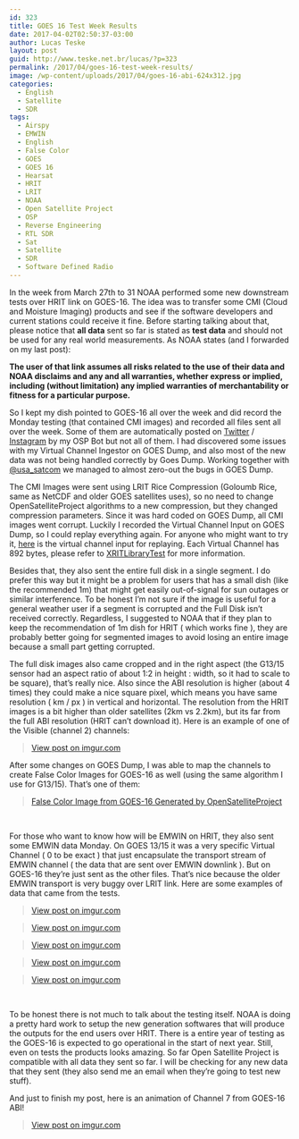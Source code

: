 ```yaml
---
id: 323
title: GOES 16 Test Week Results
date: 2017-04-02T02:50:37-03:00
author: Lucas Teske
layout: post
guid: http://www.teske.net.br/lucas/?p=323
permalink: /2017/04/goes-16-test-week-results/
image: /wp-content/uploads/2017/04/goes-16-abi-624x312.jpg
categories:
  - English
  - Satellite
  - SDR
tags:
  - Airspy
  - EMWIN
  - English
  - False Color
  - GOES
  - GOES 16
  - Hearsat
  - HRIT
  - LRIT
  - NOAA
  - Open Satellite Project
  - OSP
  - Reverse Engineering
  - RTL SDR
  - Sat
  - Satellite
  - SDR
  - Software Defined Radio
---
```

In the week from March 27th to 31 NOAA performed some new downstream tests over HRIT link on GOES-16. The idea was to transfer some CMI (Cloud and Moisture Imaging) products and see if the software developers and current stations could receive it fine. Before starting talking about that, please notice that **all data** sent so far is stated as **test data** and should not be used for any real world measurements. As NOAA states (and I forwarded on my last post):

**The user of that link assumes all risks related to the use of their data and NOAA disclaims and any and all warranties, whether express or implied, including (without limitation) any implied warranties of merchantability or fitness for a particular purpose.**

So I kept my dish pointed to GOES-16 all over the week and did record the Monday testing (that contained CMI images) and recorded all files sent all over the week. Some of them are automatically posted on [Twitter](https://twitter.com/OpenSatProject) / [Instagram](https://www.instagram.com/opensatelliteproject/) by my OSP Bot but not all of them. I had discovered some issues with my Virtual Channel Ingestor on GOES Dump, and also most of the new data was not being handled correctly by Goes Dump. Working together with [@usa_satcom](https://twitter.com/usa_satcom) we managed to almost zero-out the bugs in GOES Dump.

<!--more-->

The CMI Images were sent using LRIT Rice Compression (Goloumb Rice, same as NetCDF and older GOES satellites uses), so no need to change OpenSatelliteProject algorithms to a new compression, but they changed compression parameters. Since it was hard coded on GOES Dump, all CMI images went corrupt. Luckily I recorded the Virtual Channel Input on GOES Dump, so I could replay everything again. For anyone who might want to try it, [here](https://www.teske.net.br/lucas/demuxdump-1490627438.bin) is the virtual channel input for replaying. Each Virtual Channel has 892 bytes, please refer to [XRITLibraryTest](https://github.com/opensatelliteproject/goesdump/tree/master/XRITLibraryTest) for more information.

Besides that, they also sent the entire full disk in a single segment. I do prefer this way but it might be a problem for users that has a small dish (like the recommended 1m) that might get easily out-of-signal for sun outages or similar interference. To be honest I&#8217;m not sure if the image is useful for a general weather user if a segment is corrupted and the Full Disk isn&#8217;t received correctly. Regardless, I suggested to NOAA that if they plan to keep the recommendation of 1m dish for HRIT ( which works fine ), they are probably better going for segmented images to avoid losing an entire image because a small part getting corrupted.

The full disk images also came cropped and in the right aspect (the G13/15 sensor had an aspect ratio of about 1:2 in height : width, so it had to scale to be square), that&#8217;s really nice. Also since the ABI resolution is higher (about 4 times) they could make a nice square pixel, which means you have same resolution ( km / px ) in vertical and horizontal. The resolution from the HRIT images is a bit higher than older satellites (2km vs 2.2km), but its far from the full ABI resolution (HRIT can&#8217;t download it). Here is an example of one of the Visible (channel 2) channels:

<blockquote class="imgur-embed-pub" lang="en" data-id="N0oaJN5">
  <p>
    <a href="http://imgur.com/N0oaJN5">View post on imgur.com</a>
  </p>
</blockquote>



After some changes on GOES Dump, I was able to map the channels to create False Color Images for GOES-16 as well (using the same algorithm I use for G13/15). That&#8217;s one of them:

<blockquote class="imgur-embed-pub" lang="en" data-id="2kTup6z">
  <p>
    <a href="http://imgur.com/2kTup6z">False Color Image from GOES-16 Generated by OpenSatelliteProject</a>
  </p>
</blockquote>



&nbsp;

For those who want to know how will be EMWIN on HRIT, they also sent some EMWIN data Monday. On GOES 13/15 it was a very specific Virtual Channel ( 0 to be exact ) that just encapsulate the transport stream of EMWIN channel ( the data that are sent over EMWIN downlink ). But on GOES-16 they&#8217;re just sent as the other files. That&#8217;s nice because the older EMWIN transport is very buggy over LRIT link. Here are some examples of data that came from the tests.

<blockquote class="imgur-embed-pub" lang="en" data-id="18fhSx0">
  <p>
    <a href="http://imgur.com/18fhSx0">View post on imgur.com</a>
  </p>
</blockquote>



<blockquote class="imgur-embed-pub" lang="en" data-id="28hS6Qj">
  <p>
    <a href="http://imgur.com/28hS6Qj">View post on imgur.com</a>
  </p>
</blockquote>



<blockquote class="imgur-embed-pub" lang="en" data-id="D53oU8g">
  <p>
    <a href="http://imgur.com/D53oU8g">View post on imgur.com</a>
  </p>
</blockquote>



<blockquote class="imgur-embed-pub" lang="en" data-id="3wV2mtM">
  <p>
    <a href="http://imgur.com/3wV2mtM">View post on imgur.com</a>
  </p>
</blockquote>



<blockquote class="imgur-embed-pub" lang="en" data-id="CyEKHrb">
  <p>
    <a href="http://imgur.com/CyEKHrb">View post on imgur.com</a>
  </p>
</blockquote>



&nbsp;

To be honest there is not much to talk about the testing itself. NOAA is doing a pretty hard work to setup the new generation softwares that will produce the outputs for the end users over HRIT. There is a entire year of testing as the GOES-16 is expected to go operational in the start of next year. Still, even on tests the products looks amazing. So far Open Satellite Project is compatible with all data they sent so far. I will be checking for any new data that they sent (they also send me an email when they&#8217;re going to test new stuff).

And just to finish my post, here is an animation of Channel 7 from GOES-16 ABI!

<blockquote class="imgur-embed-pub" lang="en" data-id="dQ0u14H">
  <p>
    <a href="http://imgur.com/dQ0u14H">View post on imgur.com</a>
  </p>
</blockquote>